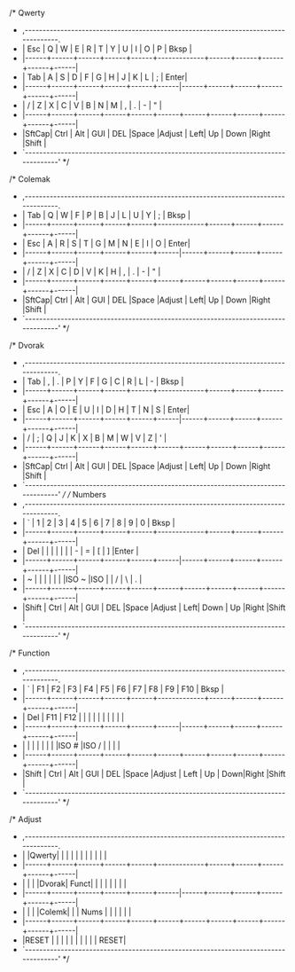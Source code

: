 /* Qwerty
 * ,-----------------------------------------------------------------------------------.
 * | Esc  |   Q  |   W  |   E  |   R  |   T  |   Y  |   U  |   I  |   O  |   P  | Bksp |
 * |------+------+------+------+------+-------------+------+------+------+------+------|
 * | Tab  |   A  |   S  |   D  |   F  |   G  |   H  |   J  |   K  |   L  |   ;  | Enter|
 * |------+------+------+------+------+------|------+------+------+------+------+------|
 * |   /  |   Z  |   X  |   C  |   V  |   B  |   N  |   M  |   ,  |   .  |   -  |   "  |
 * |------+------+------+------+------+------+------+------+------+------+------+------|
 * |SftCap| Ctrl | Alt  | GUI  | DEL  |Space |Adjust | Left|  Up  | Down |Right |Shift |
 * `-----------------------------------------------------------------------------------'
 */
 
/* Colemak
 * ,-----------------------------------------------------------------------------------.
 * | Tab  |   Q  |   W  |   F  |   P  |   B  |   J  |   L  |   U  |   Y  |   ;  | Bksp |
 * |------+------+------+------+------+-------------+------+------+------+------+------|
 * | Esc  |   A  |   R  |   S  |   T  |   G  |   M  |   N  |   E  |   I  |   O  | Enter|
 * |------+------+------+------+------+------|------+------+------+------+------+------|
 * |   /  |   Z  |   X  |   C  |   D  |   V  |   K  |   H  |   ,  |   .  |   -  |  "   |
 * |------+------+------+------+------+------+------+------+------+------+------+------|
 * |SftCap| Ctrl | Alt  | GUI  | DEL  |Space |Adjust | Left|  Up  | Down |Right |Shift |
 * `-----------------------------------------------------------------------------------'
 */
 
 /* Dvorak
 * ,-----------------------------------------------------------------------------------.
 * | Tab  |   ,  |   .  |   P  |   Y  |   F  |   G  |   C  |   R  |   L  |   -  | Bksp |
 * |------+------+------+------+------+-------------+------+------+------+------+------|
 * | Esc  |   A  |   O  |   E  |   U  |   I  |   D  |   H  |   T  |   N  |   S  | Enter|
 * |------+------+------+------+------+------|------+------+------+------+------+------|
 * |   /  |   ;  |   Q  |   J  |   K  |   X  |   B  |   M  |   W  |   V  |   Z  |  '   |
 * |------+------+------+------+------+------+------+------+------+------+------+------|
 * |SftCap| Ctrl | Alt  | GUI  | DEL  |Space |Adjust | Left|  Up  | Down |Right |Shift |
 * `-----------------------------------------------------------------------------------'
 */
 /* Numbers
 * ,-----------------------------------------------------------------------------------.
 * |   `  |   1  |   2  |   3  |   4  |   5  |   6  |   7  |   8  |   9  |   0  | Bksp |
 * |------+------+------+------+------+-------------+------+------+------+------+------|
 * | Del  |      |      |      |      |      |      |   -  |   =  |   [  |   ]  |Enter |
 * |------+------+------+------+------+------|------+------+------+------+------+------|
 * |   ~  |      |      |      |      |      |      |ISO ~ |ISO | |   /  |   \  |  .   |
 * |------+------+------+------+------+------+------+------+------+------+------+------|
 * |Shift | Ctrl | Alt  | GUI  | DEL  |Space |Adjust | Left| Down |  Up  |Right |Shift |
 * `-----------------------------------------------------------------------------------'
 */
 
 /* Function
 * ,-----------------------------------------------------------------------------------.
 * |   `  |  F1  |  F2  |  F3  |  F4  |  F5  |  F6  |  F7  |  F8  |  F9  | F10  | Bksp |
 * |------+------+------+------+------+-------------+------+------+------+------+------|
 * | Del  |  F11 |  F12 |      |      |      |      |      |      |      |      |      |
 * |------+------+------+------+------+------|------+------+------+------+------+------|
 * |      |      |      |      |      |      |      |ISO # |ISO / |      |      |      |
 * |------+------+------+------+------+------+------+------+------+------+------+------|
 * |Shift | Ctrl | Alt  | GUI  | DEL  |Space |Adjust | Left |  Up |  Down|Right |Shift |
 * `-----------------------------------------------------------------------------------'
 */
 
 /* Adjust
 * ,-----------------------------------------------------------------------------------.
 * |      |Qwerty|      |      |      |      |      |      |      |      |      |      |
 * |------+------+------+------+------+-------------+------+------+------+------+------|
 * |      |      |      |Dvorak| Funct|      |      |      |      |      |      |      |
 * |------+------+------+------+------+------|------+------+------+------+------+------|
 * |      |      |      |Colemk|      |      | Nums |      |      |      |      |      |
 * |------+------+------+------+------+------+------+------+------+------+------+------|
 * |RESET |      |      |      |      |             |      |      |      |      | RESET|
 * `-----------------------------------------------------------------------------------'
 */
